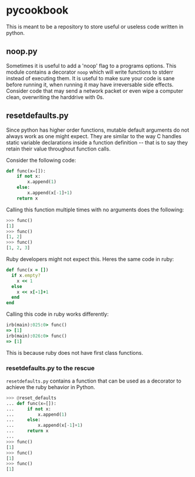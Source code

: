 # pycookbook
This is meant to be a repository to store useful or useless code written in python.

## noop.py
Sometimes it is useful to add a 'noop' flag to a programs options. This module contains a decorator `noop` which will write functions to stderr instead of executing them. It is useful to make sure your code is sane before running it, when running it may have irreversable side effects. Consider code that may send a network packet or even wipe a computer clean, overwriting the harddrive with 0s.

## resetdefaults.py
Since python has higher order functions, mutable default arguments do not always work as one might expect. They are similar to the way C handles static variable declarations inside a function definition -- that is to say they retain their value throughout function calls.

Consider the following code:
```python
def func(x=[]):
    if not x:
        x.append(1)
    else:
        x.append(x[-1]+1)
    return x
```

Calling this function multiple times with no arguments does the following:
```python
>>> func()
[1]
>>> func()
[1, 2]
>>> func()
[1, 2, 3]
```

Ruby developers might not expect this. Heres the same code in ruby:
```ruby
def func(x = [])
  if x.empty?
    x << 1
  else
    x << x[-1]+1
  end
end
```

Calling this code in ruby works differently:
```ruby
irb(main):025:0> func()
=> [1]
irb(main):026:0> func()
=> [1]
```

This is because ruby does not have first class functions.

### resetdefaults.py to the rescue
`resetdefaults.py` contains a function that can be used as a decorator to achieve the ruby behavior in Python.

```python
>>> @reset_defaults
... def func(x=[]):
...     if not x:
...         x.append(1)
...     else:
...         x.append(x[-1]+1)
...     return x
...
>>> func()
[1]
>>> func()
[1]
>>> func()
[1]
```
